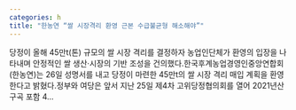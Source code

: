 ```yaml
---
categories: h
title: "한농연 “쌀 시장격리 환영 근본 수급불균형 해소해야”"
---
```

 당정이 올해 45만t(톤) 규모의 쌀 시장 격리를 결정하자 농업인단체가 환영의 입장을 나타내며 안정적인 쌀 생산·시장의 기반 조성을 건의했다.한국후계농업경영인중앙연합회(한농연)는 26일 성명서를 내고 당정이 마련한 45만t의 쌀 시장 격리 매입 계획을 환영한다고 밝혔다.정부와 여당은 앞서 지난 25일 제4차 고위당정협의회를 열어 2021년산 구곡 포함 4...